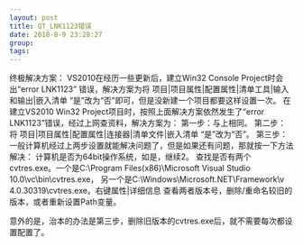 ```yaml
---
layout: post  
title: QT_LNK1123错误  
date: 2018-8-9 23:28:27  
group:   
tags:   
---
```

终极解决方案：
VS2010在经历一些更新后，建立Win32 Console Project时会出“error LNK1123” 错误，解决方案为将 项目|项目属性|配置属性|清单工具|输入和输出|嵌入清单 “是”改为“否”即可，但是没新建一个项目都要这样设置一次。
在建立VS2010 Win32 Project项目时，按照上面解决方案依然发生了“error LNK1123”错误，经过上网查资料，解决方案为：
第一步：与上相同。
第二步：将 项目|项目属性|配置属性|连接器|清单文件|嵌入清单 “是”改为“否”。
第三步：一般计算机经过上两步设置就能解决问题了，但是如果还有问题，那就按一下方法解决：
计算机是否为64bit操作系统，如是，继续2。
查找是否有两个cvtres.exe。一个是C:\Program Files(x86)\Microsoft Visual Studio 10.0\vc\bin\cvtres.exe， 另一个是C:\Windows\Microsoft.NET\Framework\v
4.0.30319\cvtres.exe。右键属性|详细信息 查看两者版本号，删除/重命名较旧的版本，或者重新设置Path变量。

意外的是，治本的办法是第三步，删除旧版本的cvtres.exe后，就不需要每次都设置配置了。